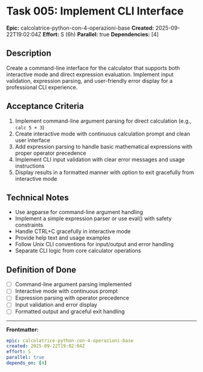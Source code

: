 # Task 005: Implement CLI Interface

**Epic:** calcolatrice-python-con-4-operazioni-base
**Created:** 2025-09-22T19:02:04Z
**Effort:** S (6h)
**Parallel:** true
**Dependencies:** [4]

## Description

Create a command-line interface for the calculator that supports both interactive mode and direct expression evaluation. Implement input validation, expression parsing, and user-friendly error display for a professional CLI experience.

## Acceptance Criteria

1. Implement command-line argument parsing for direct calculation (e.g., `calc 5 + 3`)
2. Create interactive mode with continuous calculation prompt and clean user interface
3. Add expression parsing to handle basic mathematical expressions with proper operator precedence
4. Implement CLI input validation with clear error messages and usage instructions
5. Display results in a formatted manner with option to exit gracefully from interactive mode

## Technical Notes

- Use argparse for command-line argument handling
- Implement a simple expression parser or use eval() with safety constraints
- Handle CTRL+C gracefully in interactive mode
- Provide help text and usage examples
- Follow Unix CLI conventions for input/output and error handling
- Separate CLI logic from core calculator operations

## Definition of Done

- [ ] Command-line argument parsing implemented
- [ ] Interactive mode with continuous prompt
- [ ] Expression parsing with operator precedence
- [ ] Input validation and error display
- [ ] Formatted output and graceful exit handling

---
**Frontmatter:**
```yaml
epic: calcolatrice-python-con-4-operazioni-base
created: 2025-09-22T19:02:04Z
effort: S
parallel: true
depends_on: [4]
```
